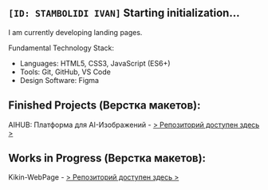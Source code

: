 ## `[ID: STAMBOLIDI IVAN]`  Starting initialization…
I am currently developing landing pages.

Fundamental Technology Stack:
- Languages: HTML5, CSS3, JavaScript (ES6+) 
- Tools: Git, GitHub, VS Code 
- Design Software: Figma

## Finished Projects (Верстка макетов):
AIHUB: Платформа для AI-Изображений - [> Репозиторий доступен здесь >](https://github.com/STAMBOLIDI-CERTIFIED/AIHUB.git)

## Works in Progress (Верстка макетов):
Kikin-WebPage - [> Репозиторий доступен здесь >](https://github.com/STAMBOLIDI-CERTIFIED/Kikin-WebPage.git)
